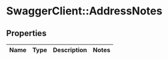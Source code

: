 # SwaggerClient::AddressNotes

## Properties
Name | Type | Description | Notes
------------ | ------------- | ------------- | -------------


